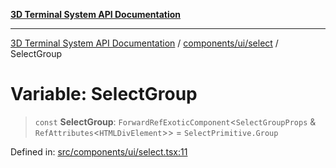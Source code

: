 [**3D Terminal System API Documentation**](../../../../README.md)

***

[3D Terminal System API Documentation](../../../../README.md) / [components/ui/select](../README.md) / SelectGroup

# Variable: SelectGroup

> `const` **SelectGroup**: `ForwardRefExoticComponent`\<`SelectGroupProps` & `RefAttributes`\<`HTMLDivElement`\>\> = `SelectPrimitive.Group`

Defined in: [src/components/ui/select.tsx:11](https://github.com/Dicommunitas/ThreeJS_Terminal_3D/blob/20cf40967bd739fbee6d804c3e821483cc482c65/src/components/ui/select.tsx#L11)
